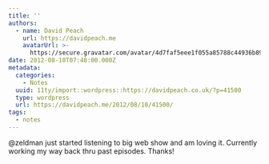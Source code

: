 ```yaml
---
title: ''
authors:
  - name: David Peach
    url: https://davidpeach.me
    avatarUrl: >-
      https://secure.gravatar.com/avatar/4d7faf5eee1f055a85788c44936b8995eaab6dfb004e7854ec747ccb272e91ee?s=96&d=mm&r=g
date: 2012-08-10T07:48:00.000Z
metadata:
  categories:
    - Notes
  uuid: 11ty/import::wordpress::https://davidpeach.co.uk/?p=41500
  type: wordpress
  url: https://davidpeach.me/2012/08/10/41500/
tags:
  - notes
---
```

@zeldman just started listening to big web show and am loving it. Currently working my way back thru past episodes. Thanks!